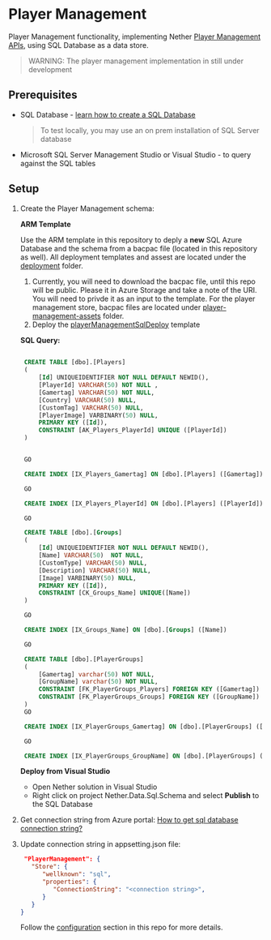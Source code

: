 # Player Management

Player Management functionality, implementing Nether [Player Management APIs](api/players), using SQL Database as a data store.

> WARNING: The player management implementation in still under development

## Prerequisites
* SQL Database - [learn how to create a SQL Database](https://docs.microsoft.com/en-us/azure/sql-database/sql-database-get-started)
  > To test locally, you may use an on prem installation of SQL Server database
* Microsoft SQL Server Management Studio or Visual Studio - to query against the SQL tables

## Setup

1. Create the Player Management schema:
   
   **ARM Template**
   
   Use the ARM template in this repository to deply a **new** SQL Azure Database and the schema from a bacpac file (located in this repository as well).
   All deployment templates and assest are located under the [deployment](https://github.com/dx-ted-emea/nether/tree/master/deployment) folder.
   1. Currently, you will need to download the bacpac file, until this repo will be public. Please it in Azure Storage and take a note of the URI. You will need to privde it as an input to the template.
   For the player management store, bacpac files are located under [player-management-assets](https://github.com/dx-ted-emea/nether/tree/master/deployment/player-management-assets) folder.
   2. Deploy the [playerManagementSqlDeploy](https://github.com/dx-ted-emea/nether/blob/master/deployment/playerManagementSqlDeploy.json) template 
   
   **SQL Query:**
   
   ```sql
	
    CREATE TABLE [dbo].[Players]
    (
        [Id] UNIQUEIDENTIFIER NOT NULL DEFAULT NEWID(), 
        [PlayerId] VARCHAR(50) NOT NULL , 
        [Gamertag] VARCHAR(50) NOT NULL, 
        [Country] VARCHAR(50) NULL, 
        [CustomTag] VARCHAR(50) NULL, 
        [PlayerImage] VARBINARY(50) NULL, 
        PRIMARY KEY ([Id]), 
        CONSTRAINT [AK_Players_PlayerId] UNIQUE ([PlayerId])
    )


    GO

    CREATE INDEX [IX_Players_Gamertag] ON [dbo].[Players] ([Gamertag])

    GO

    CREATE INDEX [IX_Players_PlayerId] ON [dbo].[Players] ([PlayerId])

    GO

    CREATE TABLE [dbo].[Groups]
    (
        [Id] UNIQUEIDENTIFIER NOT NULL DEFAULT NEWID(), 
        [Name] VARCHAR(50)  NOT NULL, 
        [CustomType] VARCHAR(50) NULL, 
        [Description] VARCHAR(50) NULL, 
        [Image] VARBINARY(50) NULL, 
        PRIMARY KEY ([Id]), 
        CONSTRAINT [CK_Groups_Name] UNIQUE([Name])
    )

    GO

    CREATE INDEX [IX_Groups_Name] ON [dbo].[Groups] ([Name])

    GO

    CREATE TABLE [dbo].[PlayerGroups]
    (
        [Gamertag] varchar(50) NOT NULL, 
        [GroupName] varchar(50) NOT NULL, 
        CONSTRAINT [FK_PlayerGroups_Players] FOREIGN KEY ([Gamertag]) REFERENCES [Players](Gamertag), 
        CONSTRAINT [FK_PlayerGroups_Groups] FOREIGN KEY ([GroupName]) REFERENCES [Groups]([Name])
    )
    GO

    CREATE INDEX [IX_PlayerGroups_Gamertag] ON [dbo].[PlayerGroups] ([Gamertag])

    GO

    CREATE INDEX [IX_PlayerGroups_GroupName] ON [dbo].[PlayerGroups] ([GroupName])

   ```
   **Deploy from Visual Studio**
   
    - Open Nether solution in Visual Studio
	- Right click on project Nether.Data.Sql.Schema	and select **Publish** to the SQL Database

2. Get connection string from Azure portal:
   [How to get sql database connection string?](https://docs.microsoft.com/en-us/azure/sql-database/sql-database-develop-dotnet-simple)

3. Update connection string in appsetting.json file:
   ```json
    "PlayerManagement": {
      "Store": {
         "wellknown": "sql",
         "properties": {
            "ConnectionString": "<connection string>",            
         }
      }
   }
   ```     
   Follow the [configuration](configuration.md) section in this repo for more details.


